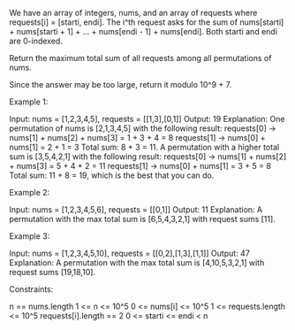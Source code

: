 We have an array of integers, nums, and an array of requests where
requests[i] = [starti, endi]. The i^th request asks for the sum of
nums[starti] + nums[starti + 1] + ... + nums[endi - 1] + nums[endi]. Both
starti and endi are 0-indexed.

Return the maximum total sum of all requests among all permutations of nums.

Since the answer may be too large, return it modulo 10^9 + 7.


Example 1:


Input: nums = [1,2,3,4,5], requests = [[1,3],[0,1]]
Output: 19
Explanation: One permutation of nums is [2,1,3,4,5] with the following
result: 
requests[0] -> nums[1] + nums[2] + nums[3] = 1 + 3 + 4 = 8
requests[1] -> nums[0] + nums[1] = 2 + 1 = 3
Total sum: 8 + 3 = 11.
A permutation with a higher total sum is [3,5,4,2,1] with the following
result:
requests[0] -> nums[1] + nums[2] + nums[3] = 5 + 4 + 2 = 11
requests[1] -> nums[0] + nums[1] = 3 + 5  = 8
Total sum: 11 + 8 = 19, which is the best that you can do.


Example 2:


Input: nums = [1,2,3,4,5,6], requests = [[0,1]]
Output: 11
Explanation: A permutation with the max total sum is [6,5,4,3,2,1] with
request sums [11].

Example 3:


Input: nums = [1,2,3,4,5,10], requests = [[0,2],[1,3],[1,1]]
Output: 47
Explanation: A permutation with the max total sum is [4,10,5,3,2,1] with
request sums [19,18,10].


Constraints:


n == nums.length
1 <= n <= 10^5
0 <= nums[i] <= 10^5
1 <= requests.length <= 10^5
requests[i].length == 2
0 <= starti <= endi < n




